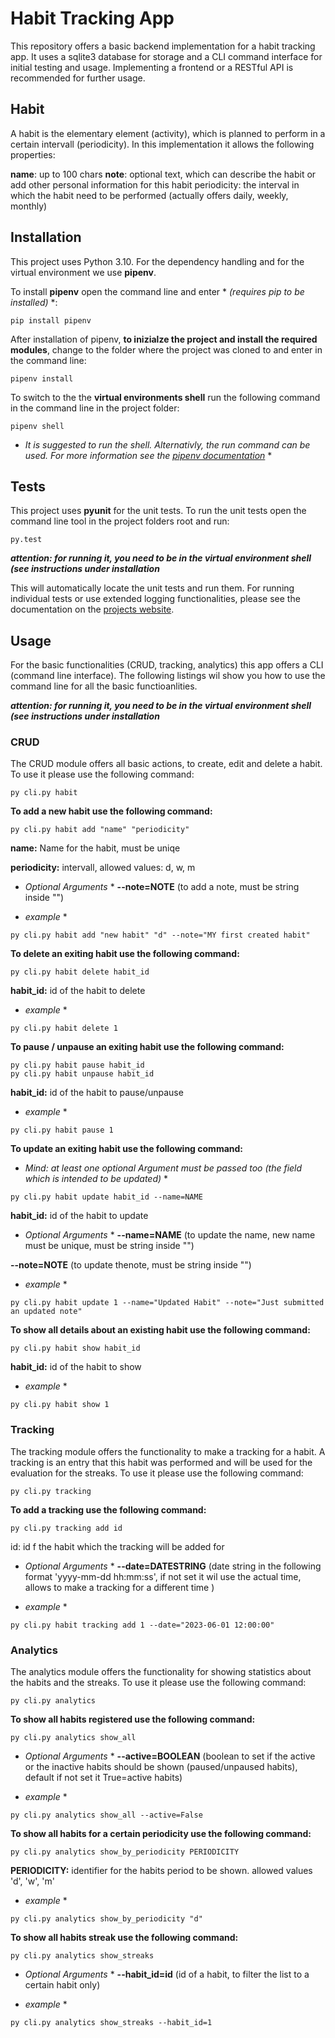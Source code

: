# Habit Tracking App

This repository offers a basic backend implementation for a habit tracking app. It uses a sqlite3 database for storage and a CLI command interface for initial testing and usage. 
Implementing a frontend or a RESTful API is recommended for further usage.


## Habit

A habit is the elementary element (activity), which is planned to perform in a certain intervall (periodicity). In this implementation it allows the following properties:

**name**: up to 100 chars
**note**: optional text, which can describe the habit or add other personal information for this habit
periodicity: the interval in which the habit need to be performed (actually offers daily, weekly, monthly)

## Installation

This project uses Python 3.10. For the dependency handling and for the virtual environment we use **pipenv**.

To install **pipenv** open the command line and enter * *(requires pip to be installed)* *:

```
pip install pipenv
```

After installation of pipenv, **to inizialze the project and install the required modules**, change to the folder where the project was cloned to and enter in the command line:

```
pipenv install
```

To switch to the the **virtual environments shell** run the following command in the command line in the project folder:

```
pipenv shell
```

* *It is suggested to run the shell. Alternativly, the run command can be used. For more information see the [pipenv documentation](https://pipenv.pypa.io/en/latest/)* *

## Tests

This project uses **pyunit** for the unit tests. To run the unit tests open the command line tool in the project folders root and run:

```
py.test
```

***attention: for running it, you need to be in the virtual environment shell (see instructions under installation***


This will automatically locate the unit tests and run them. For running individual tests or use extended logging functionalities, please see the documentation on the [projects website](https://docs.pytest.org/en/7.3.x/). 

## Usage

For the basic functionalities (CRUD, tracking, analytics) this app offers a CLI (command line interface). The following listings wil show you how to use the command line 
for all the basic functioanlities.

***attention: for running it, you need to be in the virtual environment shell (see instructions under installation***

### CRUD 

The CRUD module offers all basic actions, to create, edit and delete a habit. To use it please use the following command:

```
py cli.py habit
```

**To add a new habit use the following command:**

```
py cli.py habit add "name" "periodicity"
```

**name:** Name for the habit, must be uniqe

**periodicity:** intervall, allowed values: d, w, m

* *Optional Arguments* *
**--note=NOTE** (to add a note, must be string inside "")

* *example* *
```
py cli.py habit add "new habit" "d" --note="MY first created habit"
```

**To delete an exiting habit use the following command:**

```
py cli.py habit delete habit_id 
```

**habit_id:** id of the habit to delete

* *example* *
```
py cli.py habit delete 1
```

**To pause / unpause an exiting habit use the following command:**

```
py cli.py habit pause habit_id 
py cli.py habit unpause habit_id
```

**habit_id:** id of the habit to pause/unpause

* *example* *
```
py cli.py habit pause 1
```

**To update an exiting habit use the following command:**

* *Mind: at least one optional Argument must be passed too (the field which is intended to be updated)* *

```
py cli.py habit update habit_id --name=NAME
```

**habit_id:** id of the habit to update

* *Optional Arguments* *
**--name=NAME** (to update the name, new name must be unique, must be string inside "")

**--note=NOTE** (to update thenote, must be string inside "")

* *example* *
```
py cli.py habit update 1 --name="Updated Habit" --note="Just submitted an updated note"
```

**To show all details about an existing habit use the following command:**

```
py cli.py habit show habit_id
```

**habit_id:** id of the habit to show

* *example* *
```
py cli.py habit show 1
```

### Tracking

The tracking module offers the functionality to make a tracking for a habit. A tracking is an entry that this habit was performed and will be used for the 
evaluation for the streaks. To use it please use the following command:

```
py cli.py tracking
```

**To add a tracking use the following command:**

```
py cli.py tracking add id
```

id: id f the habit which the tracking will be added for

* *Optional Arguments* *
**--date=DATESTRING** (date string in the following format 'yyyy-mm-dd hh:mm:ss', if not set it wil use the actual time, allows to make a tracking for a different time )

* *example* *
```
py cli.py habit tracking add 1 --date="2023-06-01 12:00:00"
```

### Analytics

The analytics module offers the functionality for showing statistics about the habits and the streaks. To use it please use the following command:

```
py cli.py analytics
```

**To show all habits registered use the following command:**

```
py cli.py analytics show_all
```

* *Optional Arguments* *
**--active=BOOLEAN** (boolean to set if the active or the inactive habits should be shown (paused/unpaused habits), default if not set it True=active habits)

* *example* *
```
py cli.py analytics show_all --active=False
```

**To show all habits for a certain periodicity use the following command:**

```
py cli.py analytics show_by_periodicity PERIODICITY
```

**PERIODICITY:** identifier for the habits period to be shown. allowed values 'd', 'w', 'm'

* *example* *
```
py cli.py analytics show_by_periodicity "d"
```

**To show all habits streak use the following command:**

```
py cli.py analytics show_streaks
```

* *Optional Arguments* *
**--habit_id=id** (id of a habit, to filter the list to a certain habit only)

* *example* *
```
py cli.py analytics show_streaks --habit_id=1
```
